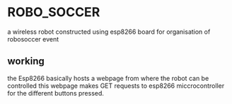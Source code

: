 # ROBO_SOCCER
a wireless robot constructed using esp8266 board for organisation of robosoccer event
## working
the Esp8266 basically hosts a webpage from where the robot can be controlled this webpage makes GET requests to esp8266 miccrocontroller for the different buttons pressed.
